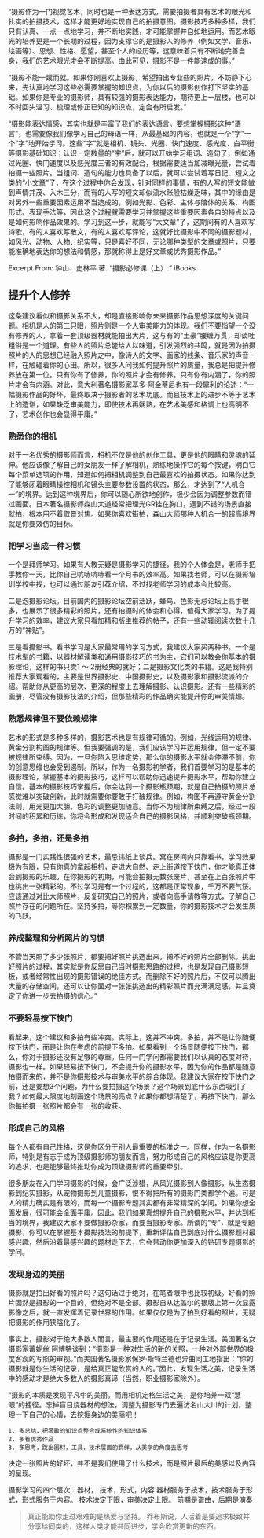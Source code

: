 “摄影作为一门视觉艺术，同时也是一种表达方式，需要拍摄者具有艺术的眼光和扎实的拍摄技术，这样才能更好地实现自己的拍摄意图。摄影技巧多种多样，我们只有认真、一点一点地学习，并不断地实践，才可能掌握并自如地运用。而艺术眼光的培养更是一个长期的过程，因为支撑它的是摄影人的修养（例如文学、音乐、绘画等）、思想、性格、愿望，甚至个人的经历等，这意味着只有不断地完善自身，我们的艺术眼光才会不断提高。由此可见，摄影不是一件能速成的事。”

“摄影不能一蹴而就。如果你刚喜欢上摄影，希望拍出专业些的照片，不妨静下心来，先认真地学习这些必需要掌握的知识点，为你以后的摄影创作打下坚实的基础。如果你是专业的摄影师，具有较强的摄影表达能力，期待更上一层楼，也可以不时回头温习、梳理或修正已知的知识点，定会有所启发。”

“摄影能表达情感，其实也就是丰富了我们的表达语言。要想掌握摄影这种“语言”，也需要像我们像学习自己的母语一样，从最基础的内容，也就是一个“字”一个“字”地开始学习。这些“字”就是相机、镜头、光圈、快门速度、感光度、白平衡等摄影基础知识；认识一定数量的“字”后，就可以开始学习组词、造句了，例如通过光圈、快门速度以及感光度三者的有效配合，根据需要适当加减曝光量，尝试着拍摄一些照片。当组词、造句的能力也具备了以后，就可以尝试着写日记、短文之类的“小文章”了，在这个过程中你会发现，针对同样的事情，有的人写的短文能做到声情并茂、入木三分，而有的人写的短文却似流水账般枯燥乏味，其中的缘由是对另外一些重要因素运用不当造成的，例如光影、色彩、主体与陪体的关系、构图形式、表现手法等，因此这个过程就需要学习并掌握这些重要因素各自的特点以及是如何影响作品效果的。学习到这一步，就能写“大文章”了，这期间有的人喜欢写诗歌，有的人喜欢写散文，有的人喜欢写评论，这就好比摄影中不同的摄影题材，如风光、动物、人物、纪实等，只是喜好不同，无论哪种类型的文章或照片，只要能准确地表达你的想法和情感，那就称得上是好文章或优秀摄影作品。”

Excerpt From: 钟山、史林平 著. “摄影必修课（上）.” iBooks. 

## 提升个人修养

这条建议看似和摄影关系不大，却是直接影响你未来摄影作品思想深度的关键问题。相机是人的第三只眼，照片则是一个人审美能力的体现。我们不要指望一个没有修养的人，拿着一套顶级器材就能拍出大片，这与有的“土豪”腰缠万贯，却谈吐粗俗是一个道理。有些人的照片总能给人以味道，引发强烈的共鸣，就是因为拍摄照片的人的思想已经融入照片之中，像诗人的文字、画家的线条、音乐家的声音一样，在触碰着你的心田。所以，很多人问我如何提升照片的质量，我总是把提升修养放在第一位。只有你有了修养，你的照片才会有修养。只有你有内涵了，你的照片才会有内涵。对此，意大利著名摄影家基多·阿金蒂尼也有一段犀利的论述：“一幅摄影作品的好坏，最终取决于摄影者的艺术功底。而且技术上的进步不等于艺术上的造诣，如果缺乏审美能力，即使技术再娴熟，在艺术美感和格调上也高明不了，艺术创作也会显得平庸。”

### 熟悉你的相机

对于一名优秀的摄影师而言，相机不仅是他的创作工具，更是他的眼睛和灵魂的延伸。他应该像了解自己的女朋友一样了解相机，熟练地操作它的每个按键，明白它每个菜单选项的作用，知道如何把相机调整到自己最喜欢的拍摄状态。如果你达到了能够闭着眼睛操控相机和镜头主要参数设置的状态，那么，才达到了“人机合一”的境界。达到这种境界后，你可以随心所欲地创作，极少会因为调整参数而错过画面。日本著名摄影师森山大道经常把理光GR挂在胸口，遇到不错的场景直接就拍，根本用不着取景对焦。如果你喜欢街拍，森山大师那种人机合一的超高境界就是你要效仿的目标。

### 把学习当成一种习惯

一个是拜师学习。如果有人教无疑是摄影学习的捷径，我的个人体会是，老师手把手教你一天，比你自己吭哧吭哧看一个月书的效率高。如果找老师，可以在摄影培训学校中找，也可以通过朋友引荐介绍，不过找老师学习的成本会比较高。

二是泡摄影论坛。目前国内的摄影论坛空前活跃，蜂鸟、色影无忌论坛上高手很多，也展示了很多精彩的照片，还有拍摄时的体会和心得，值得大家学习。为了提升学习的效率，建议大家只看加精和版主推荐的帖子，还有一些动辄阅读次数十几万的“神贴”。

三是看摄影书。看书学习是大家最常用的学习方式，我建议大家买两种书。一个是技术型的书籍，以器材解读类和通用摄影技巧的书为主，它们可以教会你基本的摄影理论，这样的书只卖1 ～ 2册经典的就好；二是摄影文化类的书籍。这是我特别推荐大家观看的，主要是世界摄影史、中国摄影史，以及摄影家和摄影流派的介绍。帮助你从更高的层次、更深的程度上去理解摄影、认识摄影。还有一些精彩的画册，尽管没有摄影技法的介绍，但那些精彩的作品确实能提升你的审美情趣。

### 熟悉规律但不要依赖规律

艺术的形式是多种多样的，摄影艺术也是有规律可循的。例如，光线运用的规律、黄金分割构图的规律等。但我要强调的是，我们应该学习并运用规律，但一定不要被规律所束缚。因为，一旦你陷入思维定势，那么你的摄影水平就会停滞不前，你的创意思维也会受到遏制。所以，作为一名摄影初学者，我们首要学习的是基本的摄影理论，掌握基本的摄影技巧，这样可以帮助你迅速提升摄影水平，帮助你建立自信。基本的摄影技巧掌握后，你会达到一个摄影瓶颈期，就是自己拍摄的照片总感觉难以突破创新，此时就需要你要敢于打破规律。例如，构图不再遵守黄金分割法则，用光更加大胆，色彩的调整更加随意。当你不为规律所束缚之后，经过一段时间的积累和历练，你将会形成和发现适合自己的摄影风格，并顺利突破瓶颈期。

### 多拍，多拍，还是多拍

摄影是一门实践性很强的艺术，最忌讳纸上谈兵。窝在房间内只靠看书，学习效果极为有限，只有你真的拿起相机，走进大自然、走上街道按下快门，你才能真正体会到摄影的乐趣。在你摄影的初期，可能会拍摄无数张废片，甚至在上百张照片中也挑出一张精彩的。不过学习是有一个过程的，这都是正常现象，千万不要气馁。应该通过对比大师照片，反复研究自己的照片，或者向高手请教等方式，了解自己照片存在的问题所在。坚持多拍，等你积累到一定数量，你的摄影技术才会发生质的飞跃。

### 养成整理和分析照片的习惯

不管当天照了多少张照片，都要把好照片挑选出来，把不好的照片全部删除。挑出好照片的过程，其实就是你反思自己当时摄影思路的过程，也是发现自己摄影短板，或者经常性出现的摄影错误的绝佳方式。而删除不好的照片后，不仅可以腾出大量的存储空间，还可以让你面对一张张挑选出的精彩照片而充满满足感，并且奠定了你进一步去拍摄的信心。”

### 不要轻易按下快门

看起来，这个建议和多拍有些冲突。实际上，这并不冲突。多拍，并不是让你随便按下快门，而是让你在考虑的前提下多拍。如果看到一个场景随便按下快门，那么，你对于摄影还没有足够的尊重。任何一门学问都需要我们以认真的态度对待，摄影也一样。如果轻易按下快门，不会提升你的摄影水平，因为你的作品都是随意拍摄而来的，并不是你摄影技术与审美水平的综合体现。我建议大家在按下快门之前，还是要想3个问题，为什么要拍摄这个场景？这个场景到底什么东西吸引了我？如何最大限度地刻画这个场景的亮点？如果你都想清楚了，再按下快门，那么你每拍摄一张照片都会有一张的收获。

### 形成自己的风格
每个人都有自己性格，这是你区分于别人最重要的标准之一。同样，作为一名摄影师，特别是有志于成为顶级摄影师的朋友而言，努力形成自己的风格应该是你更高的追求，也是能够最终推动你成为顶级摄影师的重要牵引。

很多朋友在入门学习摄影的时候，会广泛涉猎，从风光摄影到人像摄影，从生态摄影到纪实摄影，从宠物摄影到儿童摄影，恨不得把所有的摄影门类都学个遍。可是人的精力确实是有限的，而每一个摄影专题其实都有非常精深的学问。如果你想全面发展，很可能会全面平庸。因此，我们如果真想提升自己的摄影水平，并达到相当的境界，我建议大家不要做摄影杂家，而要当摄影专家。所谓的“专”，就是专题摄影，你可以在掌握基本摄影技法的前提下，重新评估自己到底对什么摄影题材最感兴趣，然后沿着最感兴趣的题材走下去，它会带动你更加深入的钻研专题摄影的学问。
	

### 发现身边的美丽
摄影就是拍出好看的照片吗？这句话过于绝对，在笔者眼中也比较初级。好看的照片固然是摄影的一个目的，但绝对不是全部。摄影自从达盖尔的银版上第一次显露影像之后，就一直发挥着记录世界的作用。如果仅仅是为了拍到好看的照片，无疑把摄影的作用狭隘化了。

事实上，摄影对于绝大多数人而言，最主要的作用还是在于记录生活。美国著名女摄影家蕾妮丝·阿博特谈到：“摄影是一种对生活的新的关照，一种对外部世界的极度客观的写照的审视。”而美国著名摄影家保罗·斯特兰德也异曲同工地指出：“你的摄影就是你生活的记录，是给真正能欣赏的人的。”因此，发现生活之美，记录生活中的感动才是绝大多数人的摄影真谛（当然，职业摄影家除外）。

“摄影的本质是发现平凡中的美丽。而用相机定格生活之美，是你培养一双“慧眼”的捷径。忘掉盲目烧器材的想法，调整为摄影专门去遍访名山大川的计划，整理一下自己的心情，去挖掘身边的美丽吧！


	1. 多总结，把零散的知识点整合成系统性的知识体系
	2. 多看优秀作品
	3. 多思考，跳出器材，工具，技术层面的羁绊，从美学的角度去思考
	
决定一张照片的好坏，并不是我们使用了什么技术，而是照片最后的美感以及内容的呈现。

摄影学习的四个层次：器材， 技术，形式，内容
器材服务于技术，技术服务于形式，形式服务于内容。
技术决定下限，审美决定上限。
前期是谱曲，后期是演奏


>真正能助你走过艰难的是热爱与坚持。
乔布斯说，人活着是要追求极致并分享给同类的，这样人类才能共同进步，学会欣赏更新的东西。
